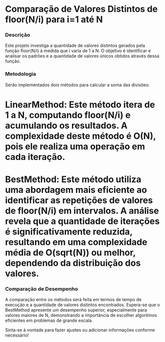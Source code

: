 # Comparação de Valores Distintos de floor(N/i) para i=1 até N

### Descrição
Este projeto investiga a quantidade de valores distintos gerados pela função floor(N/i) à medida que i varia de 1 a N. O objetivo é identificar e analisar os padrões e a quantidade de valores únicos obtidos através dessa função.

### Metodologia
Serão implementados dois métodos para calcular a soma das divisões:

# LinearMethod: Este método itera de 1 a N, computando floor(N/i) e acumulando os resultados. A complexidade deste método é O(N), pois ele realiza uma operação em cada iteração.

# BestMethod: Este método utiliza uma abordagem mais eficiente ao identificar as repetições de valores de floor(N/i) em intervalos. A análise revela que a quantidade de iterações é significativamente reduzida, resultando em uma complexidade média de O(sqrt(N)) ou melhor, dependendo da distribuição dos valores.

### Comparação de Desempenho
A comparação entre os métodos será feita em termos de tempo de execução e a quantidade de valores distintos encontrados. Espera-se que o BestMethod apresente um desempenho superior, especialmente para valores maiores de N, demonstrando a importância de escolher algoritmos eficientes em problemas de grande escala.

Sinta-se à vontade para fazer ajustes ou adicionar informações conforme necessário!
